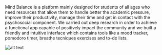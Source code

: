 Mind Balance is a platform mainly designed for students of all ages who need resources that allow them to handle better the academic pressure, improve their productivity, manage their time and get in contact with the psychosocial component.  We carried out deep research in order to achieve a functional app capable of positively impact the community and we built a friendly and intuitive interface which contains tools like a mood tracker, pomodoro timer, breathe tecniques exercises and to-do lists.

![alt text](https://res.cloudinary.com/dtkdsolsz/image/upload/v1638070162/Panda_mavnoq.png)
